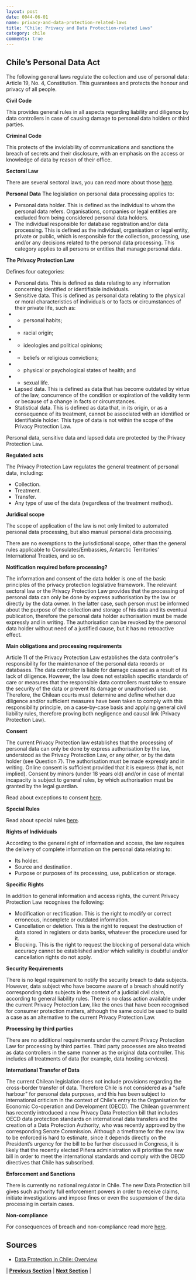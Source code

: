 ```yaml
---
layout: post
date: 0044-06-01
name: privacy-and-data-protection-related-laws
title: "Chile: Privacy and Data Protection-related Laws"
category: chile
comments: true
---
```


## Chile’s Personal Data Act

The following general laws regulate the collection and use of personal data: Article 19, No. 4, Constitution. This guarantees and protects the honour and privacy of all people.

**Civil Code**

This provides general rules in all aspects regarding liability and diligence by data controllers in case of causing damage to personal data holders or third parties.

**Criminal Code**

This protects of the inviolability of communications and sanctions the breach of secrets and their disclosure, with an emphasis on the access or knowledge of data by reason of their office.

**Sectoral Law**

There are several sectoral laws, you can read more about those [here](https://uk.practicallaw.thomsonreuters.com/w-012-7178?transitionType=Default&contextData=(sc.Default)&firstPage=true&comp=pluk&bhcp=1).

**Personal Data**
The legislation on personal data processing applies to:
- Personal data holder. This is defined as the individual to whom the personal data refers. Organisations, companies or legal entities are excluded from being considered personal data holders.
- The individual responsible for database registration and/or data processing. This is defined as the individual, organisation or legal entity, private or public, which is responsible for the collection, processing, use and/or any decisions related to the personal data processing. This category applies to all persons or entities that manage personal data.

**The Privacy Protection Law**

Defines four categories:
- Personal data. This is defined as data relating to any information concerning identified or identifiable individuals.
- Sensitive data. This is defined as personal data relating to the physical or moral characteristics of individuals or to facts or circumstances of their private life, such as:
- - personal habits;
- - racial origin;
- - ideologies and political opinions;
- - beliefs or religious convictions;
- - physical or psychological states of health; and
- - sexual life.
- Lapsed data. This is defined as data that has become outdated by virtue of the law, concurrence of the condition or expiration of the validity term or because of a change in facts or circumstances.
- Statistical data. This is defined as data that, in its origin, or as a consequence of its treatment, cannot be associated with an identified or identifiable holder. This type of data is not within the scope of the Privacy Protection Law.

Personal data, sensitive data and lapsed data are protected by the Privacy Protection Law.

**Regulated acts**

The Privacy Protection Law regulates the general treatment of personal data, including:
- Collection.
- Treatment.
- Transfer.
- Any type of use of the data (regardless of the treatment method).

**Juridical scope**

The scope of application of the law is not only limited to automated personal data processing, but also manual personal data processing.

There are no exemptions to the jurisdictional scope, other than the general rules applicable to Consulates/Embassies, Antarctic Territories' International Treaties, and so on.

**Notification required before processing?**

The information and consent of the data holder is one of the basic principles of the privacy protection legislative framework. The relevant sectoral law or the Privacy Protection Law provides that the processing of personal data can only be done by express authorisation by the law or directly by the data owner. In the latter case, such person must be informed about the purpose of the collection and storage of his data and its eventual publication, therefore the personal data holder authorisation must be made expressly and in writing. The authorisation can be revoked by the personal data holder without need of a justified cause, but it has no retroactive effect.

**Main obligations and processing requirements**

Article 11 of the Privacy Protection Law establishes the data controller's responsibility for the maintenance of the personal data records or databases. The data controller is liable for damage caused as a result of its lack of diligence. However, the law does not establish specific standards of care or measures that the responsible data controllers must take to ensure the security of the data or prevent its damage or unauthorised use. Therefore, the Chilean courts must determine and define whether due diligence and/or sufficient measures have been taken to comply with this responsibility principle, on a case-by-case basis and applying general civil liability rules, therefore proving both negligence and causal link (Privacy Protection Law).

**Consent**

The current Privacy Protection law establishes that the processing of personal data can only be done by express authorisation by the law, understood as the Privacy Protection Law, or any other, or by the data holder (see Question 7). The authorisation must be made expressly and in writing. Online consent is sufficient provided that it is express (that is, not implied). Consent by minors (under 18 years old) and/or in case of mental incapacity is subject to general rules, by which authorisation must be granted by the legal guardian.

Read about exceptions to consent [here](https://uk.practicallaw.thomsonreuters.com/w-012-7178?transitionType=Default&contextData=(sc.Default)&firstPage=true&comp=pluk&bhcp=1).

**Special Rules**

Read about special rules [here](https://uk.practicallaw.thomsonreuters.com/w-012-7178?transitionType=Default&contextData=(sc.Default)&firstPage=true&comp=pluk&bhcp=1).

**Rights of Individuals**

According to the general right of information and access, the law requires the delivery of complete information on the personal data relating to:
- Its holder.
- Source and destination.
- Purpose or purposes of its processing, use, publication or storage.

**Specific Rights**

In addition to general information and access rights, the current Privacy Protection Law recognises the following:
- Modification or rectification. This is the right to modify or correct erroneous, incomplete or outdated information.
- Cancellation or deletion. This is the right to request the destruction of data stored in registers or data banks, whatever the procedure used for it.
- Blocking. This is the right to request the blocking of personal data which accuracy cannot be established and/or which validity is doubtful and/or cancellation rights do not apply.

**Security Requirements**

There is no legal requirement to notify the security breach to data subjects. However, data subject who have become aware of a breach should notify corresponding data subjects in the context of a judicial civil claim, according to general liability rules. There is no class action available under the current Privacy Protection Law, like the ones that have been recognised for consumer protection matters, although the same could be used to build a case as an alternative to the current Privacy Protection Law.

**Processing by third parties**

There are no additional requirements under the current Privacy Protection Law for processing by third parties. Third party processes are also treated as data controllers in the same manner as the original data controller. This includes all treatments of data (for example, data hosting services).

**International Transfer of Data**

The current Chilean legislation does not include provisions regarding the cross-border transfer of data. Therefore Chile is not considered as a "safe harbour" for personal data purposes, and this has been subject to international criticism in the context of Chile's entry to the Organisation for Economic Co-operation and Development (OECD). The Chilean government has recently introduced a new Privacy Data Protection bill that includes OECD data protection standards on international data transfers and the creation of a Data Protection Authority, who was recently approved by the corresponding Senate Commission. Although a timeframe for the new law to be enforced is hard to estimate, since it depends directly on the President’s urgency for the bill to be further discussed in Congress, it is likely that the recently elected Piñera administration will prioritise the new bill in order to meet the international standards and comply with the OECD directives that Chile has subscribed.

**Enforcement and Sanctions**

There is currently no national regulator in Chile. The new Data Protection bill gives such authority full enforcement powers in order to receive claims, initiate investigations and impose fines or even the suspension of the data processing in certain cases.

**Non-compliance**

For consequences of breach and non-compliance read more [here](https://uk.practicallaw.thomsonreuters.com/w-012-7178?transitionType=Default&contextData=(sc.Default)&firstPage=true&comp=pluk&bhcp=1).

## Sources

- [Data Protection in Chile: Overview](https://uk.practicallaw.thomsonreuters.com/w-012-7178?transitionType=Default&contextData=(sc.Default)&firstPage=true&comp=pluk&bhcp=1)


| **[Previous Section](https://neo-project.github.io/global-blockchain-compliance-hub//chile/chile-securities-related-laws.html)** | **[Next Section](https://neo-project.github.io/global-blockchain-compliance-hub//chile/chile-final-liability.html)** |
